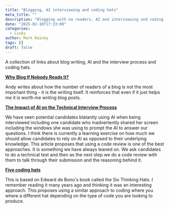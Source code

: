 ```yaml
---
title: "Blogging, AI interviewing and coding hats"
meta_title: ""
description: "Blogging with no readers, AI and interviewing and coding hats."
date: "2025-02-10T17:33:00"
categories:
  - Links
author: Mark Rainey
tags: []
draft: false
---
```


A collection of links about blog writing, AI and the interview process and coding hats.

__[Why Blog If Nobody Reads It?](https://andysblog.uk/why-blog-if-nobody-reads-it/)__

Andy writes about how the number of readers of a blog is not the most important thing - it is the writing itself. It reinforces that even if it just helps me it is worth me writing blog posts.


__[The Impact of AI on the Technical Interview Process](https://coderev.app/blog/the-impact-of-ai-on-the-technical-interview-process)__

We have seen potential candidates blatantly using AI when being interviewed including one candidate who inadvertently shared her screen including the windows she was using to prompt the AI to answer our questions. I think there is currently a learning exercise on how much we should allow candidates to rely on AI as opposed to their underlying knowledge. This article proposes that using a code review is one of the best approaches. It is something we have always leaned on. We ask candidates to do a technical test and then as the next step we do a code review with them to talk through their submission and the reasoning behind it.


__[Five coding hats](https://dubroy.com/blog/five-coding-hats/)__

This is based on Edward de Bono's book called the Six Thinking Hats. I remember reading it many years ago and thinking it was an interesting approach. This proposes using a similar approach to coding where you where a different hat depending on the type of code you are looking to produce.


